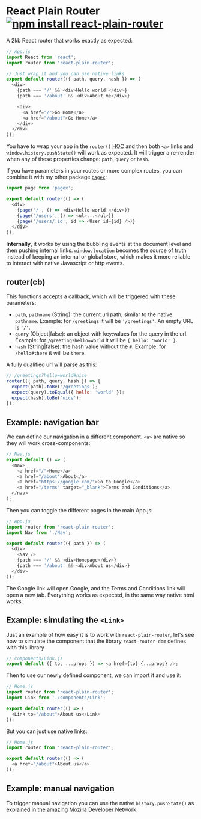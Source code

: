 # React Plain Router [![npm install react-plain-router](https://img.shields.io/badge/npm%20install-react--plain--router-blue.svg)](https://www.npmjs.com/package/brownies)

A 2kb React router that works exactly as expected:

```js
// App.js
import React from 'react';
import router from 'react-plain-router';

// Just wrap it and you can use native links
export default router(({ path, query, hash }) => (
  <div>
    {path === '/' && <div>Hello world!</div>}
    {path === '/about' && <div>About me</div>}

    <div>
      <a href="/">Go Home</a>
      <a href="/about">Go Home</a>
    </div>
  </div>
));
```

You have to wrap your app in the `router()` [HOC](https://reactjs.org/docs/higher-order-components.html) and then both `<a>` links and `window.history.pushState()` will work as expected. It will trigger a re-render when any of these properties change: `path`, `query` or `hash`.

If you have parameters in your routes or more complex routes, you can combine it with my other package [`pagex`](https://github.com/franciscop/pagex):

```js
import page from 'pagex';

export default router(() => (
  <div>
    {page('/', () => <div>Hello world!</div>)}
    {page('/users', () => <ul>...</ul>)}
    {page('/users/:id', id => <User id={id} />)}
  </div>
));
```

**Internally**, it works by using the bubbling events at the document level and then pushing internal links. `window.location` becomes the source of truth instead of keeping an internal or global store, which makes it more reliable to interact with native Javascript or http events.

## router(cb)

This functions accepts a callback, which will be triggered with these parameters:

- `path`, `pathname` (String): the current url path, similar to the native `pathname`. Example: for `/greetings` it will be `'/greetings'`. An empty URL is `'/'`.
- `query` (Object|false): an object with key:values for the query in the url. Example: for `/greeting?hello=world` it will be `{ hello: 'world' }`.
- `hash` (String|false): the hash value without the `#`. Example: for `/hello#there` it will be `there`.

A fully qualified url will parse as this:

```js
// /greetings?hello=world#nice
router(({ path, query, hash }) => {
  expect(path).toBe('/greetings');
  expect(query).toEqual({ hello: 'world' });
  expect(hash).toBe('nice');
});
```


## Example: navigation bar

We can define our navigation in a different component. `<a>` are native so they will work cross-components:

```js
// Nav.js
export default () => (
  <nav>
    <a href="/">Home</a>
    <a href="/about">About</a>
    <a href="https://google.com/">Go to Google</a>
    <a href="/terms" target="_blank">Terms and Conditions</a>
  </nav>
);
```

Then you can toggle the different pages in the main App.js:

```js
// App.js
import router from 'react-plain-router';
import Nav from './Nav';

export default router(({ path }) => (
  <div>
    <Nav />
    {path === '/' && <div>Homepage</div>}
    {path === '/about' && <div>About us</div>}
  </div>
));
```

The Google link will open Google, and the Terms and Conditions link will open a new tab. Everything works as expected, in the same way native html works.


## Example: simulating the `<Link>`

Just an example of how easy it is to work with `react-plain-router`, let's see how to simulate the component that the library `react-router-dom` defines with this library

```js
// components/Link.js
export default ({ to, ...props }) => <a href={to} {...props} />;
```

Then to use our newly defined component, we can import it and use it:

```js
// Home.js
import router from 'react-plain-router';
import Link from './components/Link';

export default router(() => (
  <Link to="/about">About us</Link>
));
```

But you can just use native links:

```js
// Home.js
import router from 'react-plain-router';

export default router(() => (
  <a href="/about">About us</a>
));
```


## Example: manual navigation

To trigger manual navigation you can use the native `history.pushState()` as [explained in the amazing Mozilla Developer Network](https://developer.mozilla.org/en-US/docs/Web/API/History_API):
